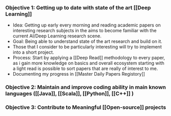 
### Objective 1: Getting up to date with state of the art [[Deep Learning]] 
- Idea: Getting up early every morning and reading academic papers on interesting research subjects in the aims to become familiar with the current AI/Deep Learning research scene.
- Goal: Being able to understand state of the art research and build on it.
- Those that I consider to be particularly interesting will try to implement into a short project. 
- Process: Start by applying a [[Deep Read]] methodology to every paper, as i gain more knowledge on basics and overall ecosystem starting with a light read is possible to sort papers that are really of interest to me.
- Documenting my progress in [[Master Daily Papers Registory]] 
### Objective 2: Maintain and improve coding ability in main known languages ([[Java]], [[Scala]], [[Python]], [[C++]] )
### Objective 3: Contribute to Meaningful [[Open-source]] projects


